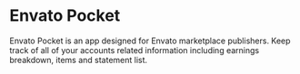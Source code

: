 # Envato Pocket
Envato Pocket is an app designed for Envato marketplace publishers. Keep track of all of your accounts related information including earnings breakdown, items and statement list.
